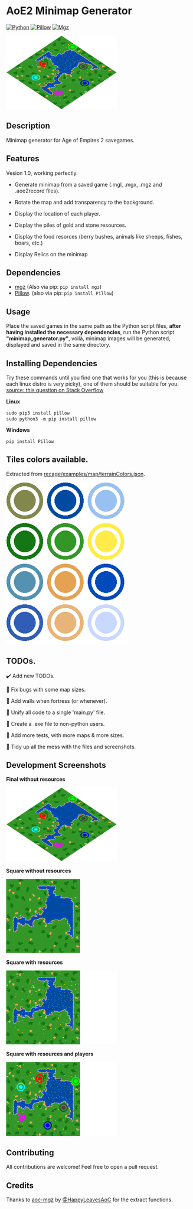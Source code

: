 ﻿# AoE2 Minimap Generator
[![Python](https://img.shields.io/badge/Python-3.7.7-blue.svg)](https://www.python.org/)
[![Pillow](https://img.shields.io/badge/Pillow-8.0.0-green.svg)](https://pypi.org/project/Pillow/)
[![Mgz](https://img.shields.io/badge/Mgz-1.5.0-green.svg)](https://pypi.org/project/mgz/)

[![Screenshot](./screenshots/screenshot_001.png)](https://github.com/Marfullsen/AoE2-minimap-generator)

## Description
Minimap generator for Age of Empires 2 savegames.

## Features
Vesion 1.0, working perfectly.

- Generate minimap from a saved game (.mgl, .mgx, .mgz and .aoe2record files).

- Rotate the map and add transparency to the background.

- Display the location of each player.

- Display the piles of gold and stone resources.

- Display the food resorces (berry bushes, animals like sheeps, fishes, boars, etc.)

- Display Relics on the minimap

## Dependencies
- [mgz](https://github.com/happyleavesaoc/aoc-mgz) (Also via pip: `pip install mgz`)
- [Pillow](https://pillow.readthedocs.io/en/stable/installation.html). (also via pip: `pip install Pillow`)

## Usage
Place the saved games in the same path as the Python script files, **after having installed the necessary dependencies**, run the Python script **"minimap_generator.py"**, voilà, minimap images will be generated, displayed and saved in the same directory.

## Installing Dependencies
Try these commands until you find one that works for you (this is because each linux distro is very picky), one of them should be suitable for you. [source: this question on Stack Overflow](https://stackoverflow.com/questions/20060096/installing-pil-with-pip)

**Linux**
```
sudo pip3 install pillow
sudo python3 -m pip install pillow

```

**Windows**
```
pip install Pillow
```

## Tiles colors available.
Extracted from [recage/examples/map/terrainColors.json](https://github.com/genie-js/recage/blob/master/examples/map/terrainColors.json).

[![colors](./screenshots/colors.png)](https://github.com/Marfullsen/AoE2-minimap-generator/blob/master/colors_available.py)

## TODOs.
:heavy_check_mark: Add new TODOs.

:black_square_button: Fix bugs with some map sizes.

:black_square_button: Add walls when fortress (or whenever).

:black_square_button: Unify all code to a single 'main.py' file.

:black_square_button: Create a .exe file to non-python users.

:black_square_button: Add more tests, with more maps & more sizes.

:black_square_button: Tidy up all the mess with the files and screenshots.

## Development Screenshots

**Final without resources**

[![No Resources](./screenshots/screenshot_003.png)]()


**Square without resources**

[![square_no_resources](./screenshots/square_map_no_resources.png)]()


**Square with resources**

[![square_with_resources](./screenshots/square_map_with_resources.png)]()


**Square with resources and players**

[![square_with_resources_and_players](./screenshots/square_map_with_resources_and_players.png)]()

## Contributing
All contributions are welcome!
Feel free to open a pull request.

## Credits
Thanks to [aoc-mgz](https://github.com/happyleavesaoc/aoc-mgz) by [@HappyLeavesAoC](https://github.com/happyleavesaoc/) for the extract functions.
